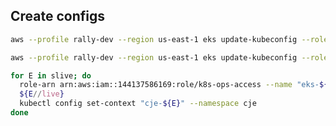 ## Create configs
```bash
aws --profile rally-dev --region us-east-1 eks update-kubeconfig --role-arn arn:aws:iam::144137586169:role/k8s-ops-access --name eks-staging-cje-k8s --alias cje-staging

aws --profile rally-dev --region us-east-1 eks update-kubeconfig --role-arn arn:aws:iam::144137586169:role/k8s-ops-access --name eks-cje-k8s --alias cje-live

for E in slive; do
  role-arn arn:aws:iam::144137586169:role/k8s-ops-access --name "eks-${E//live}cje-k8s" --alias "cje-${E}"
  ${E//live}
  kubectl config set-context "cje-${E}" --namespace cje
done
```
<!--stackedit_data:
eyJoaXN0b3J5IjpbMzAxNDM2ODk2LDQ3MTc1MzE5OF19
-->